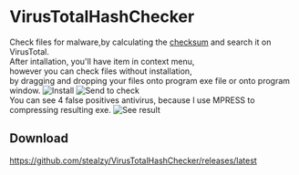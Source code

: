 # VirusTotalHashChecker
Check files for malware,by calculating the [checksum](https://en.wikipedia.org/wiki/Checksum) and search it on VirusTotal.  
After intallation, you'll have item in context menu,  
however you can check files without installation,  
by dragging and dropping your files onto program exe file or onto program window.
![Install](http://funkyimg.com/i/2gnxR.png)
![Send to check](http://funkyimg.com/i/2gnDt.png)  
You can see 4 false positives antivirus, because I use MPRESS to compressing resulting exe.
![See result](http://funkyimg.com/i/2gnxT.png)
## Download
https://github.com/stealzy/VirusTotalHashChecker/releases/latest
